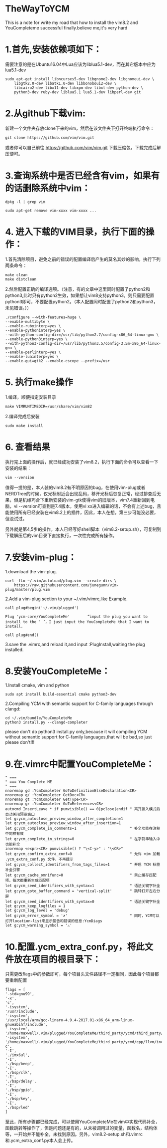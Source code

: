 # TheWayToYCM

This is a note for write my road that how to install the vim8.2 and YouCompleteme successful finally.believe me,it's very hard


# 1.首先,安装依赖项如下：

需要注意的是在Ubuntu16.04中Lua应该为liblua5.1-dev，而在其它版本中应为lua5.1-dev

    sudo apt-get install libncurses5-dev libgnome2-dev libgnomeui-dev \
        libgtk2.0-dev libatk1.0-dev libbonoboui2-dev \
        libcairo2-dev libx11-dev libxpm-dev libxt-dev python-dev \
        python3-dev ruby-dev liblua5.1 lua5.1-dev libperl-dev git


# 2.从github下载vim:

新建一个文件夹存放clone下来的vim，然后在该文件夹下打开终端执行命令：

    git clone https://github.com/vim/vim.git

或者你可以自己前往 https://github.com/vim/vim.git 下载压缩包，下载完成后解压便可。

# 3.查询系统中是否已经含有vim，如果有的话删除系统中vim：

    dpkg -l | grep vim

    sudo apt-get remove vim-xxxx vim-xxxx ...

# 4. 进入下载的VIM目录，执行下面的操作：

1.首先清除项目，避免之前的错误的配置编译后产生的莫名其妙的影响，执行下列两条命令：

    make clean
    make distclean

2.然后配置正确的编译选项。（注意，有的文章中这里同时配置了python2和python3,此时只有python2生效，如果想让vim8支持python3，则只需要配置python3即可，不要配置python2。（本人配置同时配置了python2和python3，未见错误。））

    ./configure --with-features=huge \
    --enable-multibyte \
    --enable-rubyinterp=yes \
    --enable-pythoninterp=yes \
    --with-python-config-dir=/usr/lib/python2.7/config-x86_64-linux-gnu \
    --enable-python3interp=yes \
    --with-python3-config-dir=/usr/lib/python3.5/config-3.5m-x86_64-linux-gnu \
    --enable-perlinterp=yes \
    --enable-luainterp=yes \
    --enable-gui=gtk2 --enable-cscope --prefix=/usr

# 5. 执行make操作

1.编译，顺便指定安装目录

    make VIMRUNTIMEDIR=/usr/share/vim/vim82

2.编译完成后安装

    sudo make install

# 6. 查看结果

执行完上面的操作后，就已经成功安装了vim8.2，执行下面的命令可以查看一下安装的结果：

    vim --version

值得一提的是，本人装的vim8.2有不明原因的bug，在使用vim-plug或者NERDTree的时候，仅光标附近会出现乱码，移开光标后恢复正常，经过排查后无果，但是机缘巧合下重新安装的vim-gtk使得vim的旧版本，vim7.4重新回到电脑，vi --version可查到是7.4版本，使用vi xx进入编辑的话，不会有上述bug，且能使用所有已经安装在vim8.2上的插件，因此，本人在想，第三步可能没必要，但没试过。

另外就是第4,5步的操作，本人已经写好shell脚本（vim8.2-setup.sh），可复制到下载解压后的vim目录下直接执行，一次性完成所有操作。

# 7.安装vim-plug：

1.download the vim-plug.

    curl -fLo ~/.vim/autoload/plug.vim --create-dirs \
        https://raw.githubusercontent.com/junegunn/vim-plug/master/plug.vim
    
2.Add a vim-plug section to your ~/.vim/vimrc,like Example.

    call plug#begin('~/.vim/plugged')

    Plug 'ycm-core/YouCompleteMe'        “input the plug you want to install to the ‘ ’，I just input the YouCompleteMe that I want to install.

    call plug#end()

3.save the .vimrc,and reload it,and input :PlugInstall,waiting the plug installed.

# 8.安装YouCompleteMe：

1.Install cmake, vim and python

    sudo apt install build-essential cmake python3-dev

2.Compiling YCM with semantic support for C-family languages through clangd:

    cd ~/.vim/bundle/YouCompleteMe
    python3 install.py --clangd-completer

please don't do python3 install.py only,because it will compiling YCM without semantic support for C-family languages,that wil be bad,so just please don't!!!

# 9.在.vimrc中配置YouCompleteMe：

    " ===
    " === You Complete ME
    " ===
    nnoremap gd :YcmCompleter GoToDefinitionElseDeclaration<CR>
    nnoremap g/ :YcmCompleter GetDoc<CR>
    nnoremap gt :YcmCompleter GetType<CR>
    nnoremap gr :YcmCompleter GoToReferences<CR>
    autocmd InsertLeave * if pumvisible() == 0|pclose|endif " 离开插入模式后自动关闭预览窗口
    let g:ycm_autoclose_preview_window_after_completion=1
    let g:ycm_autoclose_preview_window_after_insertion=1
    let g:ycm_complete_in_comments=1                   		" 补全功能在注释中同样有效
    let g:ycm_complete_in_strings=0							" 在字符串输入中也能补全
    inoremap <expr><CR> pumvisible() ? "\<C-y>" : "\<CR>"
    let g:ycm_confirm_extra_conf=0                     		" 允许 vim 加载 .ycm_extra_conf.py 文件，不再提示
    let g:ycm_collect_identifiers_from_tags_files=1    		" 开启 YCM 标签补全引擎
    let g:ycm_cache_omnifunc=0                         		" 禁止缓存匹配项，每次都重新生成匹配项
    let g:ycm_seed_identifiers_with_syntax=1           		" 语法关键字补全
    let g:ycm_goto_buffer_command = 'vertical-split'   		" 跳转打开左右分屏
    let g:ycm_seed_identifiers_with_syntax=0				" 语法关键字补全
    let g:ycm_keep_logfiles = 1
    let g:ycm_log_level = 'debug'
    let g:ycm_error_symbol = '✗'							" 同时，YCM可以打开location-list来显示警告和错误的信息:YcmDiags
    let g:ycm_warning_symbol = '⚠'

# 10.配置.ycm_extra_conf.py，将此文件放在项目的根目录下：

只需更改flags中的参数即可，每个项目头文件路径不一定相同，因此每个项目都要重新配置

    flags = [
    '-std=gnu99',
    '-x',
    'c',
    '-isystem',
    '/usr/include',
    '-isystem',
    '/usr/local/arm/gcc-linaro-4.9.4-2017.01-x86_64_arm-linux-gnueabihf/include',
    '-isystem',
    '/home/maxwell/.vim/plugged/YouCompleteMe/third_party/ycmd/third_party/clang/lib/clang/10.0.0/include',
    '-isystem',
    '/home/maxwell/.vim/plugged/YouCompleteMe/third_party/ycmd/cpp/llvm/include/clang-c',
    '-I',
    './imx6ul',
    '-I',
    './bsp/beep',
    '-I',
    './bsp/clk',
    '-I',
    './bsp/delay',
    '-I',
    './bsp/gpio',
    '-I',
    './bsp/key',
    '-I',
    './bsp/led'
    ]

至此，所有步骤都已经完成，可以使用YouCompleteMe在vim中实现代码补全，函数跳转等操作了，但是问题还是有的，从未被调用过的变量，函数名，结构体等，一开始并不能补全，未找到原因。另外，vim8.2-setup.sh和.vimrc和.ycm_extra_conf.py本人会上传。


